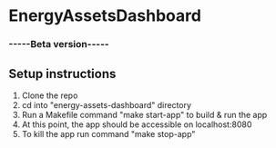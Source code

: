 # EnergyAssetsDashboard
### -----Beta version-----

## Setup instructions
1. Clone the repo
2. cd into "energy-assets-dashboard" directory
3. Run a Makefile command "make start-app" to build & run the app
4. At this point, the app should be accessible on localhost:8080
5. To kill the app run command "make stop-app"



